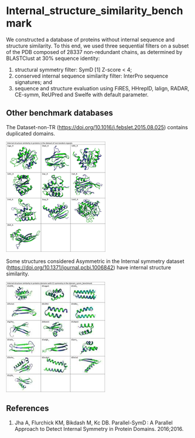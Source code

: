 # Internal_structure_similarity_benchmark

We constructed a database of proteins without internal sequence and structure similarity. 
To this end, we used three sequential filters on a subset of the PDB composed of 28337 non-redundant chains, as determined by BLASTClust
at 30% sequence identity:

1) structural symmetry filter: SymD [1] Z-score < 4;
2) conserved internal sequence similarity filter: InterPro sequence signatures; and
3) sequence and structure evaluation using FiRES, HHrepID, lalign, RADAR, CE-symm, ReUPred and Swelfe with default parameter.

## Other benchmark databases 

The Dataset-non-TR (https://doi.org/10.1016/j.febslet.2015.08.025) contains duplicated domains.

![Structures with internal similarity in the database of no-tandem-repeats](images/No-tandem-repeats.png)

Some structures considered Asymmetric in the Internal symmetry dataset (https://doi.org/10.1371/journal.pcbi.1006842) have internal structure similarity.


![Structures with internal similarity in the domain_symm benchmark](images/Dom_symm_bench.jpg)

## References

1. Jha A, Flurchick KM, Bikdash M, Kc DB. Parallel-SymD : A Parallel Approach to Detect Internal Symmetry in Protein Domains. 2016;2016.
